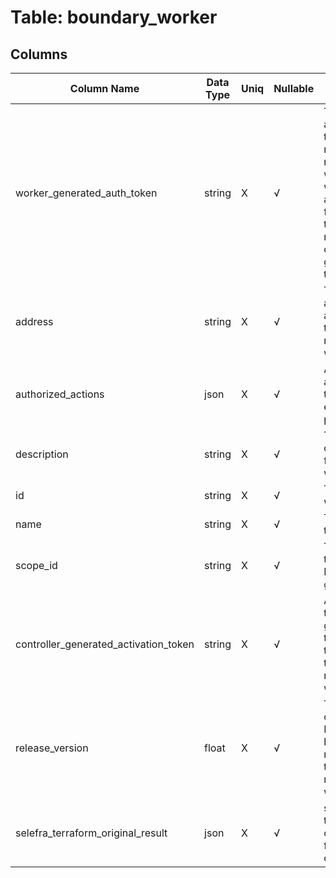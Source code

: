 # Table: boundary_worker

## Columns 

|  Column Name   |  Data Type  | Uniq | Nullable | Description | 
|  ----  | ----  | ----  | ----  | ---- | 
| worker_generated_auth_token | string | X | √ | The worker authentication token required to register the worker for the worker-led authentication flow. Leaving this blank will result in a controller generated token. | 
| address | string | X | √ | The accessible address of the self managed worker. | 
| authorized_actions | json | X | √ | A list of actions that the worker is entitled to perform. | 
| description | string | X | √ | The description for the worker. | 
| id | string | X | √ | The ID of the worker. | 
| name | string | X | √ | The name for the worker. | 
| scope_id | string | X | √ | The scope for the worker. Defaults to `global`. | 
| controller_generated_activation_token | string | X | √ | A single use token generated by the controller to be passed to the self-managed worker. | 
| release_version | float | X | √ | The version of the Boundary binary running on the self managed worker. | 
| selefra_terraform_original_result | json | X | √ | save terraform original result for compatibility | 


